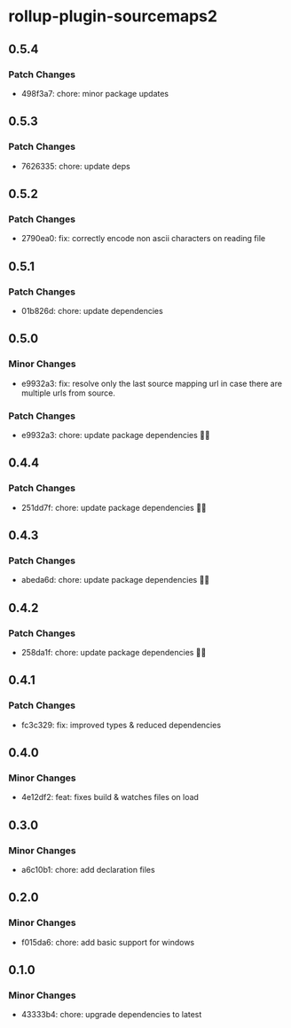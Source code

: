 # rollup-plugin-sourcemaps2

## 0.5.4

### Patch Changes

- 498f3a7: chore: minor package updates

## 0.5.3

### Patch Changes

- 7626335: chore: update deps

## 0.5.2

### Patch Changes

- 2790ea0: fix: correctly encode non ascii characters on reading file

## 0.5.1

### Patch Changes

- 01b826d: chore: update dependencies

## 0.5.0

### Minor Changes

- e9932a3: fix: resolve only the last source mapping url in case there are multiple urls from source.

### Patch Changes

- e9932a3: chore: update package dependencies 🧹🧹

## 0.4.4

### Patch Changes

- 251dd7f: chore: update package dependencies 🧹🧹

## 0.4.3

### Patch Changes

- abeda6d: chore: update package dependencies 🧹🧹

## 0.4.2

### Patch Changes

- 258da1f: chore: update package dependencies 🧹🧹

## 0.4.1

### Patch Changes

- fc3c329: fix: improved types & reduced dependencies

## 0.4.0

### Minor Changes

- 4e12df2: feat: fixes build & watches files on load

## 0.3.0

### Minor Changes

- a6c10b1: chore: add declaration files

## 0.2.0

### Minor Changes

- f015da6: chore: add basic support for windows

## 0.1.0

### Minor Changes

- 43333b4: chore: upgrade dependencies to latest
